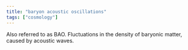 ```yaml
---
title: "baryon acoustic oscillations"
tags: ["cosmology"]
--- 
```


Also referred to as BAO. Fluctuations in the density of baryonic matter, caused by acoustic waves.